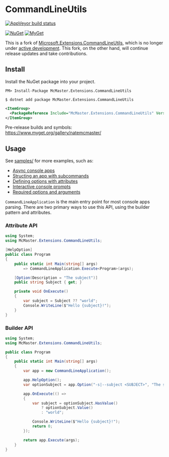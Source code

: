 CommandLineUtils
================

[![AppVeyor build status][appveyor-badge]](https://ci.appveyor.com/project/natemcmaster/CommandLineUtils/branch/master)

[appveyor-badge]: https://img.shields.io/appveyor/ci/natemcmaster/CommandLineUtils/master.svg?label=appveyor&style=flat-square

[![NuGet][main-nuget-badge]][main-nuget] [![MyGet][main-myget-badge]][main-myget]

[main-nuget]: https://www.nuget.org/packages/McMaster.Extensions.CommandLineUtils/
[main-nuget-badge]: https://img.shields.io/nuget/v/McMaster.Extensions.CommandLineUtils.svg?style=flat-square&label=nuget
[main-myget]: https://www.myget.org/feed/natemcmaster/package/nuget/McMaster.Extensions.CommandLineUtils
[main-myget-badge]: https://img.shields.io/www.myget/natemcmaster/vpre/McMaster.Extensions.CommandLineUtils.svg?style=flat-square&label=myget


This is a fork of [Microsoft.Extensions.CommandLineUtils](https://github.com/aspnet/Common), which is no longer under [active development](https://github.com/aspnet/Common/issues/257). This fork, on the other hand, will continue release updates and take contributions.

## Install

Install the NuGet package into your project.

```
PM> Install-Package McMaster.Extensions.CommandLineUtils
```
```
$ dotnet add package McMaster.Extensions.CommandLineUtils
```
```xml
<ItemGroup>
  <PackageReference Include="McMaster.Extensions.CommandLineUtils" Version="2.1.1" />
</ItemGroup>
```

Pre-release builds and symbols: https://www.myget.org/gallery/natemcmaster/

## Usage

See [samples/](./samples/) for more examples, such as:

 - [Async console apps](./samples/AsyncWithAttributes/Program.cs)
 - [Structing an app with subcommands](./samples/Subcommands/Program.cs)
 - [Defining options with attributes](./samples/HelloWorld.Attributes/Program.cs)
 - [Interactive console prompts](./samples/Prompt/Program.cs)
 - [Required options and arguments](./samples/Validation/)

`CommandLineApplication` is the main entry point for most console apps parsing. There are two primary ways to use this API, using the builder pattern and attributes.

### Attribute API

```c#
using System;
using McMaster.Extensions.CommandLineUtils;

[HelpOption]
public class Program
{
    public static int Main(string[] args)
        => CommandLineApplication.Execute<Program>(args);

    [Option(Description = "The subject")]
    public string Subject { get; }

    private void OnExecute()
    {
        var subject = Subject ?? "world";
        Console.WriteLine($"Hello {subject}!");
    }
}
```

### Builder API


```c#
using System;
using McMaster.Extensions.CommandLineUtils;

public class Program
{
    public static int Main(string[] args)
    {
        var app = new CommandLineApplication();

        app.HelpOption();
        var optionSubject = app.Option("-s|--subject <SUBJECT>", "The subject", CommandOptionType.SingleValue);

        app.OnExecute(() =>
        {
            var subject = optionSubject.HasValue()
                ? optionSubject.Value()
                : "world";

            Console.WriteLine($"Hello {subject}!");
            return 0;
        });

        return app.Execute(args);
    }
}

```
